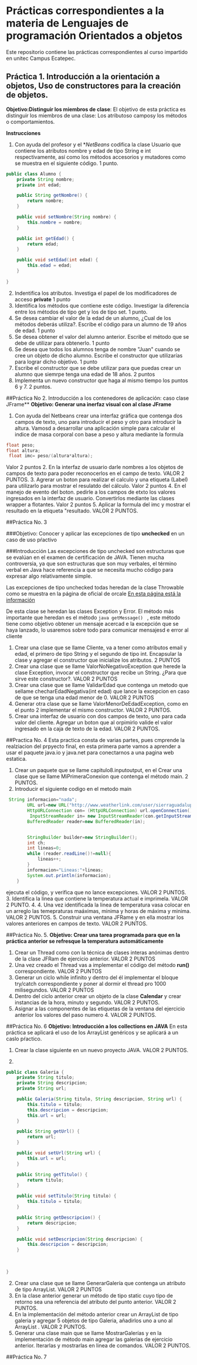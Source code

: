 # Prácticas correspondientes a la materia de Lenguajes de programación Orientados a objetos
Este repositorio contiene las prácticas correspondientes al curso impartido en unitec Campus Ecatepec.

## Práctica 1. Introducción a la orientación a objetos, Uso de constructores para la creación de objetos.

**Objetivo:Distinguir los miembros de clase**: El objetivo de esta práctica es distinguir los miembros de una clase: Los atributoso camposy los métodos o comportamientos.

**Instrucciones**
1. Con ayuda del profesor y el  **NetBeans* codifica la clase Usuario que contiene los atributos nombre y edad de tipo String e int respectivamente, así como los métodos accesorios y mutadores como se muestra en el siguiente código. 1 punto.

```java
public class Alumno {
    private String nombre;
    private int edad;

    public String getNombre() {
        return nombre;
    }

    public void setNombre(String nombre) {
        this.nombre = nombre;
    }

    public int getEdad() {
        return edad;
    }

    public void setEdad(int edad) {
        this.edad = edad;
    }
    
}
```

2. Indentifica los atributos. Investiga el papel de los modificadores de acceso **private** 1 punto
3. Identifica los métodos que contiene este código. Investigar la diferencia entre los métodos de tipo get y los de tipo set. 1 punto.
4. Se desea cambiar el valor de la edad de un alumno, ¿Cual de los métodos deberás utiliza?. Escribe el código para un alumno de 19 años de  edad. 1 punto
5. Se desea obtener el  valor del alumno anterior. Escribe el método que se debe de utilizar para obtenerlo. 1 punto
6.  Se desea que todos los alumnos tenga de nombre "Juan" cuando se cree un objeto de dicho alumno. Escribe el constructor que utilizarías para lograr dicho objetivo. 1 punto
7.  Escribe el constructor que se debe utilizar para que puedas crear un alumno que siemrpe tenga una edad de 18 años. 2 puntos
8.  Implementa un nuevo constructor que haga al mismo tiempo los puntos 6 y 7. 2 puntos.


##Práctica No 2. Introducción a los contenedores de aplicación: caso clase JFrame**
**Objetivo: Generar una inerfaz visual con al clase JFrame**

1. Con ayuda del Netbeans crear una interfaz gráfica que contenga dos campos de texto, uno para introducir el peso y otro para introducir la altura. Vamosd a desarrollar una aplicación simple para calcular el indice de masa corporal con base a peso y altura mediante la formula

 ```java
 float peso;
 float altura;
  float imc= peso/(altura*altura);
 ```
 Valor 2 puntos
2. En la interfaz de usuario darle  nombres a los objetos de campos de texto para poder  reconocerlos en el campo de texto. VALOR 2 PUNTOS.
3. Agrerar un boton para realizar el calculo y una etiqueta (Label) para utilizarlo para mostrar el resulatdo del cálculo. Valor 2 puntos
4. En el manejo de evento del boton. pedirle a los campos de etxto los valores ingresados en la interfaz de usuario. Convertirlos mediante las clases wrapper a flotantes. Valor 2 puntos
5. Aplicar la formula del imc y mostrar el resultado en la etiqueta "resultado. VALOR 2 PUNTOS.


##Práctica No. 3

###Objetivo: Conocer y aplicar las excepciones de tipo **unchecked** en un caso de uso pŕactivo

###Introducción
Las excepciones de tipo unchecked son estructuras que se evalúan en el examen de certificación de JAVA. Tienen mucha controversia, ya que son estructuras que son muy verbales, el término verbal en Java hace referencia a que se necesita mucho código para expresar algo relativamente simple.




Las excepciones de tipo unchecked todas heredan de la clase Throwable como se  muestra en la página de oficial de orcale
[En esta página está la información](http://docs.oracle.com/javase/8/docs/api/index.html)

De esta clase se heredan las clases Exception  y Error. El método más importante que heredan es el método  ```java getMessage() ``` , este método tiene como objetivo obtener un mensaje acercad e la excepción que se haya lanzado, lo usaremos sobre todo para comunicar mensajesd e error al cliente

1. Crear una clase que se llame Cliente, va a tener como atributos email y edad, el primero de tipo String y el segundo de tipo int. Encapsular la clase y agregar el constructor que inicialize los atributos. 2 PUNTOS
2. Crear una clase que se llame ValorNoNegativoException que herede la clase  Exception, invocar el constructor que recibe un String. ¿Para que sirve este constructor?. VALOR 2 PUNTOS
3. Crear una clase que se llame ValidarEdad que contenga un metodo que sellame checharEdadNegativa(int edad) que lance la excepcion en caso de que se tenga una edad menor de 0. VALOR 2 PUNTOS
4. Generar otra clase que se llame ValorMenorDeEdadException, como en el punto 2 implementar el mismo constructor. VALOR 2 PUNTOS.
5. Crear una interfaz de usuario con dos campos de texto, uno para cada valor del cliente. Agregar un boton que al orpimirlo valide el valor ingresado en la caja de texto de la edad. VALOR 2 PUNTOS.

##Practica No. 4 
Esta practica consta de varias partes, pues cmprende la realziacion del prpyecto final, en esta primera parte vamos a aprender a usar el paquete java.io y java.net para conectarnos a una pagina web estatica.

1. Crear un paquete que se llame capitulo8.inputoutput, en el Crear una clase que se llame MiPrimeraConexion que contenga el método main.      2 PUNTOS.
2. Introducir el siguiente codigo en el metodo main
```java
 String informacion="nada";
        URL url=new URL("http://www.weatherlink.com/user/sierraguadalupe/index.php?view=summary&headers=0");
        HttpURLConnection con= (HttpURLConnection) url.openConnection();
         InputStreamReader in= new InputStreamReader(con.getInputStream());
        BufferedReader reader=new BufferedReader(in);


        StringBuilder builder=new StringBuilder();
        int ch;
        int lineas=0;
        while (reader.readLine()!=null){
            lineas++;
        }
        informacion="Lineas:"+lineas;
        System.out.println(informacion);
    }
 ```

ejecuta el código, y verifica que no lance excepciones. VALOR 2 PUNTOS.
3. Identifica la linea que contiene la temperatura actual  e imprimela. VALOR 2 PUNTO.
4. 4. Una vez identificada la linea de temperatura vasa colocar en un arreglo las temepraturas maáximas, minima y horas de máxima y minima. VALOR 2 PUNTOS.
5. Construir una ventana JFRame y en ella mostrar los valores anteriores en campos de texto. VALOR 2 PUNTOS.


##Práctica No. 5.
**Objetivo: Crear una tarea programada para que en la práctica anterior se refresque la temperatura automáticamente**

1. Crear un Thread como con la técnica de clases interas anónimas dentro de la clase JFRam de ejercicio anterior. VALOR 2 PUNTOS
2. Una vez creado el Thread vas a implementar el código del método **run()** correspondiente. VALOR 2 PUNTOS
3. Generar un ciclo while infinito y dentro del él implementar el bloque try/catch correspondiente y poner al dormir el thread pro 1000 milisegundos. VALOR 2 PUNTOS
4. Dentro del ciclo anterior crear un objeto de la clase **Calendar** y crear instancias de la hora, minuto y segundo. VALOR 2 PUNTOS.
5. Asignar a las componentes de las etiquetas de la ventana del ejercicio anterior los valores del paso numero 4. VALOR 2 PUNTOS.


##Práctica No. 6
**Objetivo: Introducción a los collections en JAVA**
En esta práctica se aplicará el uso de los ArrayList genéricos y se aplicará a un caslo pŕactico.

1. Crear la clase siguiente en un nuevo proyecto JAVA. VALOR 2 PUNTOS.

1. 
```java
public class Galeria {
    private String titulo;
    private String descripcion;
    private String url;

    public Galeria(String titulo, String descripcion, String url) {
        this.titulo = titulo;
        this.descripcion = descripcion;
        this.url = url;
    }

    public String getUrl() {
        return url;
    }

    public void setUrl(String url) {
        this.url = url;
    }

    public String getTitulo() {
        return titulo;
    }

    public void setTitulo(String titulo) {
        this.titulo = titulo;
    }

    public String getDescripcion() {
        return descripcion;
    }

    public void setDescripcion(String descripcion) {
        this.descripcion = descripcion;
    }
    
    
    
}

```

2. Crear una clase que se llame GenerarGalería que contenga un atributo de tipo ArrayList<Galeria>. VALOR 2 PUNTOS
3. En la clase anterior generar un método de tipo static cuyo tipo de retorno sea una referencia del atributo del punto anterior. VALOR 2 PUNTOS.
4. En la implementación del método anterior crear un ArrayList de tipo galeria y agregar 5 objetos de tipo Galeria, añadirlos uno a uno al ArrayList . VALOR 2 PUNTOS.
5.  Generar una clase main que se llame MostrarGalerías y en la implementación de método main agregar las galerias de ejercicio anterior. Iterarlas y mostrarlas en linea de comandos. VALOR 2 PUNTOS.

##Práctica No. 7
